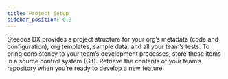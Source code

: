 ```yaml
---
title: Project Setup
sidebar_position: 0.3
---
```


Steedos DX provides a project structure for your org’s metadata (code and configuration), org templates, sample data, and all your team’s tests. To bring consistency to your team’s development processes, store these items in a source control system (Git). Retrieve the contents of your team’s repository when you’re ready to develop a new feature.
